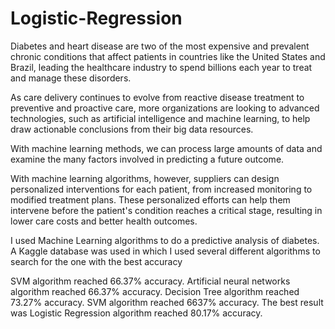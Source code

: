 # Logistic-Regression

Diabetes and heart disease are two of the most expensive and prevalent chronic conditions that affect patients in countries like the United States and Brazil, leading the healthcare industry to spend billions each year to treat and manage these disorders.

As care delivery continues to evolve from reactive disease treatment to preventive and proactive care, more organizations are looking to advanced technologies, such as artificial intelligence and machine learning, to help draw actionable conclusions from their big data resources.

With machine learning methods, we can process large amounts of data and examine the many factors involved in predicting a future outcome.

With machine learning algorithms, however, suppliers can design personalized interventions for each patient, from increased monitoring to modified treatment plans. These personalized efforts can help them intervene before the patient's condition reaches a critical stage, resulting in lower care costs and better health outcomes.

I used Machine Learning algorithms to do a predictive analysis of diabetes. A Kaggle database was used in which I used several different algorithms to search for the one with the best accuracy

SVM algorithm reached 66.37% accuracy.
Artificial neural networks algorithm reached 66.37% accuracy.
Decision Tree algorithm reached 73.27% accuracy.
SVM algorithm reached 6637% accuracy.
The best result was Logistic Regression algorithm reached 80.17% accuracy.
